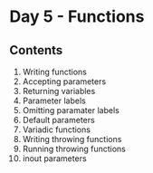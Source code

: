 # Day 5 - Functions

## Contents 
1. Writing functions
2. Accepting parameters
3. Returning variables
4. Parameter labels
5. Omitting paramater labels
6. Default parameters
7.  Variadic functions
8.  Writing throwing functions
9.  Running throwing functions
10.  inout parameters
